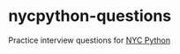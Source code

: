 nycpython-questions
===================

Practice interview questions for [NYC Python](https://www.meetup.com/nycpython/)
